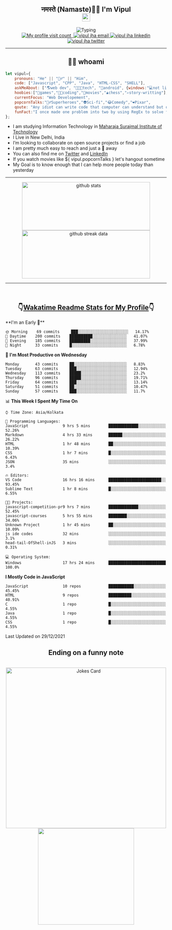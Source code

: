 <h2 align="center">नमस्ते (Namaste)🙏🏻 I'm Vipul<br><img src="https://media.giphy.com/media/hvRJCLFzcasrR4ia7z/giphy.gif" width="25px"></h2>
<div align=center>
<img src="https://readme-typing-svg.herokuapp.com?font=Fira+Code&color=A020E3&center=true&vCenter=true&lines=Web+Developement;Watching+Movies+and+shows;Javascript;Cricket;Linux" alt="Typing">
</div>
<div align=center>
<a href="https://github.com/thevipuljha">
    <img src="https://komarev.com/ghpvc/?username=thevipuljha&color=800080&label=Love+You&style=flat-square" alt="My profile visit count">
</a>
<a href="https://vipuljha.netlify.app">
    <img src="https://img.shields.io/static/v1?label=&style=flat-square&&message=Portfolio&color=339E37" alt="">
</a>
<a href="mailto:vipuljha1142@gmail.com">
    <img src="https://img.shields.io/static/v1?label=&style=flat-square&logoWidth=14&message=vipuljha1142@gmail.com&logo=gmail&labelColor=white&logoColor=EA4335&color=EA4335" alt="vipul jha email">
</a>
<a href="https://www.linkedin.com/in/thevipuljha">
    <img src="https://img.shields.io/static/v1?label=&style=flat-square&logoWidth=14&message=thevipuljha&logo=linkedin&labelColor=white&logoColor=0A66C2&color=0A66C2" alt="vipul jha linkedin">
</a>
<a href="https://twitter.com/thevipuljha">
    <img src="https://img.shields.io/static/v1?label=&style=flat-square&logoWidth=14&message=thevipuljha&logo=twitter&labelColor=white&logoColor=1DA1F2&color=1DA1F2" alt="vipul jha twitter">
</a>
</div>
<hr>
<h2 align="center"> 👨‍💻 whoami</h2>

```javascript
let vipul={
    pronouns: "He" || "🙋‍♂️" || "Him",
    code: ["Javascript", "CPP", "Java", "HTML-CSS", "SHELL"],
    askMeAbout: ["🌎web dev", "👨🏼‍💻tech", "📱android", {windows:"💻not literally"}],
    hoobies:["🏏games","👨‍💻coding","🍿movies","♟️chess","✍️story-writting"],
    currentFocus: "Web Developement",
    popcornTalks:"🦸‍♂️Superheroes","👽Sci-fi","😂Comedy","❤️Pixar",
    qoute: "Any idiot can write code that computer can understand but only good developers can write code that humans can understand",
    funFact:"I once made one problem into two by using RegEx to solve first problem"
};
```

- I am studying Information Technology in [Maharaja Surajmal Institute of Technology](https://www.msit.in/)
- I Live in New Delhi, India
- I’m looking to collaborate on open source projects or find a job
- I am pretty much easy to reach and just a 👋 away
- You can also find me on [Twitter](https://twitter.com/thevipuljha) and [LinkedIn](https://www.linkedin.com/in/thevipuljha)
- If you watch movies like ${ vipul.popcornTalks } let's hangout sometime
- My Goal is to know enough that I can help more people today than yesterday
<hr>
<div align=center>
<a href="https://github.com/anuraghazra/github-readme-stats"><img src = "https://github-readme-stats.vercel.app/api?username=thevipuljha&show_icons=true&count_private=true&custom_title=MY+GITHUB+DATA&theme=radical&border_color=753778"  alt="github stats" height="150" width="400"></a>
<a href="https://github.com/DenverCoder1/github-readme-streak-stats"><img src = "http://github-readme-streak-stats.herokuapp.com?user=thevipuljha&theme=radical&fire=FFE608&border=753778" alt="github streak data" height="150" width="400"></a>
</div>
<hr>
<br>

<h2 align=center>👇<a href="https://wakatime.com/">Wakatime </a><a href="https://github.com/anmol098/waka-readme-stats">Readme Stats for My Profile</a>👇</h2>
<!--START_SECTION:waka-->
**I'm an Early 🐤** 

```text
🌞 Morning    69 commits     ███░░░░░░░░░░░░░░░░░░░░░░   14.17% 
🌆 Daytime    200 commits    ██████████░░░░░░░░░░░░░░░   41.07% 
🌃 Evening    185 commits    █████████░░░░░░░░░░░░░░░░   37.99% 
🌙 Night      33 commits     █░░░░░░░░░░░░░░░░░░░░░░░░   6.78%

```
📅 **I'm Most Productive on Wednesday** 

```text
Monday       43 commits     ██░░░░░░░░░░░░░░░░░░░░░░░   8.83% 
Tuesday      63 commits     ███░░░░░░░░░░░░░░░░░░░░░░   12.94% 
Wednesday    113 commits    █████░░░░░░░░░░░░░░░░░░░░   23.2% 
Thursday     96 commits     █████░░░░░░░░░░░░░░░░░░░░   19.71% 
Friday       64 commits     ███░░░░░░░░░░░░░░░░░░░░░░   13.14% 
Saturday     51 commits     ██░░░░░░░░░░░░░░░░░░░░░░░   10.47% 
Sunday       57 commits     ███░░░░░░░░░░░░░░░░░░░░░░   11.7%

```


📊 **This Week I Spent My Time On** 

```text
⌚︎ Time Zone: Asia/Kolkata

💬 Programming Languages: 
JavaScript               9 hrs 5 mins        █████████████░░░░░░░░░░░░   52.26% 
Markdown                 4 hrs 33 mins       ██████░░░░░░░░░░░░░░░░░░░   26.22% 
HTML                     1 hr 48 mins        ██░░░░░░░░░░░░░░░░░░░░░░░   10.39% 
CSS                      1 hr 7 mins         █░░░░░░░░░░░░░░░░░░░░░░░░   6.43% 
JSON                     35 mins             ░░░░░░░░░░░░░░░░░░░░░░░░░   3.4%

🔥 Editors: 
VS Code                  16 hrs 16 mins      ███████████████████████░░   93.45% 
Sublime Text             1 hr 8 mins         █░░░░░░░░░░░░░░░░░░░░░░░░   6.55%

🐱‍💻 Projects: 
javascript-competition-pr9 hrs 7 mins        █████████████░░░░░░░░░░░░   52.45% 
javascript-courses       5 hrs 55 mins       ████████░░░░░░░░░░░░░░░░░   34.06% 
Unknown Project          1 hr 45 mins        ██░░░░░░░░░░░░░░░░░░░░░░░   10.09% 
js ide codes             32 mins             ░░░░░░░░░░░░░░░░░░░░░░░░░   3.1% 
head-tail-OfShell-inJS   3 mins              ░░░░░░░░░░░░░░░░░░░░░░░░░   0.31%

💻 Operating System: 
Windows                  17 hrs 24 mins      █████████████████████████   100.0%

```

**I Mostly Code in JavaScript** 

```text
JavaScript               10 repos            ███████████░░░░░░░░░░░░░░   45.45% 
HTML                     9 repos             ██████████░░░░░░░░░░░░░░░   40.91% 
C                        1 repo              █░░░░░░░░░░░░░░░░░░░░░░░░   4.55% 
Java                     1 repo              █░░░░░░░░░░░░░░░░░░░░░░░░   4.55% 
CSS                      1 repo              █░░░░░░░░░░░░░░░░░░░░░░░░   4.55%

```



 Last Updated on 29/12/2021
<!--END_SECTION:waka-->

<div align=center>
<h2 align=center> Ending on a funny note</h2>
<br>
<img src="https://readme-jokes.vercel.app/api?theme=tokyonight" alt="Jokes Card" width="500"/>
<br>
<img src="https://media.giphy.com/media/3o6Zt6KHxJTbXCnSvu/giphy.gif" width="300"/>
</div>
